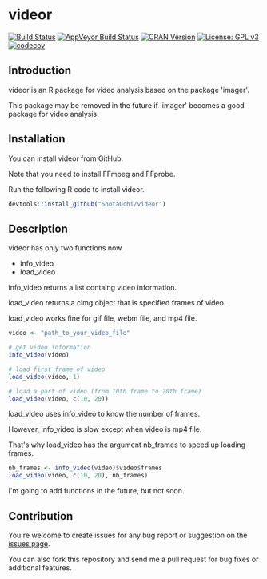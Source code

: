 # videor

[![Build Status](https://travis-ci.org/ShotaOchi/videor.svg?branch=master)](https://travis-ci.org/ShotaOchi/videor)
[![AppVeyor Build Status](https://ci.appveyor.com/api/projects/status/github/ShotaOchi/videor?branch=master&svg=true)](https://ci.appveyor.com/project/ShotaOchi/videor)
[![CRAN Version](https://www.r-pkg.org/badges/version/videor)](https://cran.r-project.org/package=videor)
[![License: GPL v3](https://img.shields.io/badge/License-GPL%20v3-blue.svg)](https://www.gnu.org/licenses/gpl-3.0)
[![codecov](https://codecov.io/gh/ShotaOchi/videor/branch/master/graph/badge.svg)](https://codecov.io/gh/ShotaOchi/videor)

## Introduction

videor is an R package for video analysis based on the package 'imager'.

This package may be removed in the future if 'imager' becomes a good package for video analysis.

## Installation

You can install videor from GitHub.

Note that you need to install FFmpeg and FFprobe.

Run the following R code to install videor.
```r
devtools::install_github("ShotaOchi/videor")
```

## Description

videor has only two functions now.

* info_video
* load_video

info_video returns a list containg video information.

load_video returns a cimg object that is specified frames of video.

load_video works fine for gif file, webm file, and mp4 file.

```r
video <- "path_to_your_video_file"

# get video information
info_video(video)

# load first frame of video
load_video(video, 1)

# load a part of video (from 10th frame to 20th frame)
load_video(video, c(10, 20))
```

load_video uses info_video to know the number of frames.

However, info_video is slow except when video is mp4 file.

That's why load_video has the argument nb_frames to speed up loading frames.

```r
nb_frames <- info_video(video)$video$frames
load_video(video, c(10, 20), nb_frames)
```

I'm going to add functions in the future, but not soon.

## Contribution
You're welcome to create issues for any bug report or suggestion on the [issues page](https://github.com/ShotaOchi/videor/issues).

You can also fork this repository and send me a pull request for bug fixes or additional features.